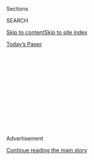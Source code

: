 <div id="app">

<div>

<div>

<div>

<div class="NYTAppHideMasthead css-1q2w90k e1suatyy0">

<div class="section css-ui9rw0 e1suatyy2">

<div class="css-eph4ug er09x8g0">

<div class="css-6n7j50">

</div>

<span class="css-1dv1kvn">Sections</span>

<div class="css-10488qs">

<span class="css-1dv1kvn">SEARCH</span>

</div>

[Skip to content](#site-content)[Skip to site
index](#site-index)

</div>

<div class="css-10698na e1huz5gh0">

</div>

</div>

<div id="masthead-bar-one" class="section hasLinks css-15hmgas e1csuq9d3">

<div class="css-uqyvli e1csuq9d0">

</div>

<div class="css-1uqjmks e1csuq9d1">

</div>

<div class="css-9e9ivx">

[](https://myaccount.nytimes3xbfgragh.onion/auth/login?response_type=cookie&client_id=vi)

</div>

<div class="css-1bvtpon e1csuq9d2">

[Today’s
Paper](https://www.nytimes3xbfgragh.onion/section/todayspaper)

</div>

</div>

</div>

</div>

<div data-aria-hidden="false">

<div id="site-content" data-role="main">

<div>

<div class="css-1aor85t" style="opacity:0.000000001;z-index:-1;visibility:hidden">

<div class="css-1hqnpie">

<div class="css-epjblv">

<span class="css-z6pdnw">A Dating Show Made for the Age of
Apps</span>

</div>

<div class="css-k008qs">

<div class="css-1iwv8en">

<span class="css-18z7m18"></span>

<div>

<div>

</div>

</div>

</div>

<span class="css-1n6z4y"></span>

<div class="css-1705lsu">

<div class="css-4xjgmj">

<div class="css-4skfbu" data-role="toolbar" data-aria-label="Social Media Share buttons, Save button, and Comments Panel with current comment count" data-testid="share-tools">

  - 
  - 
  - 
  - 
    
    <div class="css-6n7j50">
    
    </div>

  - 
  - 

</div>

</div>

</div>

</div>

</div>

</div>

<div class="css-13pd83m">

</div>

<div id="top-wrapper" class="css-1sy8kpn">

<div id="top-slug" class="css-l9onyx">

Advertisement

</div>

[Continue reading the main
story](#after-top)

<div class="ad top-wrapper" style="text-align:center;height:100%;display:block;min-height:250px">

<div id="top" class="place-ad" data-position="top" data-size-key="top">

</div>

</div>

<div id="after-top">

</div>

</div>

<div id="sponsor-wrapper" class="css-1hyfx7x">

<div id="sponsor-slug" class="css-19vbshk">

Supported by

</div>

[Continue reading the main
story](#after-sponsor)

<div id="sponsor" class="ad sponsor-wrapper" style="text-align:center;height:100%;display:block">

</div>

<div id="after-sponsor">

</div>

</div>

[Screenland](/column/screenland "Screenland")

<div class="css-1vkm6nb ehdk2mb0">

# A Dating Show Made for the Age of Apps

</div>

<div class="css-79elbk" data-testid="photoviewer-wrapper">

<div class="css-z3e15g" data-testid="photoviewer-wrapper-hidden">

</div>

<div class="css-1a48zt4 ehw59r15" data-testid="photoviewer-children">

![](https://static01.graylady3jvrrxbe.onion/images/2019/03/17/magazine/17mag-talk-dating/17mag-talk-dating-articleLarge-v2.gif?quality=75&auto=webp&disable=upscale)

</div>

</div>

<div class="css-xt80pu e12qa4dv0">

<div class="css-18e8msd">

<div class="css-vp77d3 epjyd6m0">

<div class="css-1baulvz">

By <span class="css-1baulvz last-byline" itemprop="name">Lauren
Oyler</span>

</div>

</div>

  - March 14,
    2019

  - 
    
    <div class="css-4xjgmj">
    
    <div class="css-d8bdto" data-role="toolbar" data-aria-label="Social Media Share buttons, Save button, and Comments Panel with current comment count" data-testid="share-tools">
    
      - 
      - 
      - 
      - 
        
        <div class="css-6n7j50">
        
        </div>
    
      - 
      - 
    
    </div>
    
    </div>

</div>

</div>

<div class="section meteredContent css-1r7ky0e" name="articleBody" itemprop="articleBody">

<div class="css-1fanzo5 StoryBodyCompanionColumn">

<div class="css-53u6y8">

Watching the Netflix show “Dating Around” is like sitting next to a
Tinder date at a bar: The possibility that something outrageous, sexy or
at least interesting will happen holds your attention long after it has
become clear that the people you’re spying on are just as boring as you
are. The series is part of a naturalistic downshift in reality TV; it
features neither overt competition nor narrative arc. It simply follows
a person going on five blind dates over the course of a week, and then
choosing one person to go out with again. The five dates must know
they’re being judged against one another, but the show avoids
acknowledging this, and the dater’s deliberations are never shown. To
the extent that anyone on the show is looking for love, they’re doing so
casually, nonaggressively, realistically. They’re merely game — not
playing one.

First dates are inherently dramatic, even when they’re dull. The
atmospheric nerves — choosing an outfit, worrying you’ve said something
dumb — easily create enough tension to carry a 30-minute television
show. What’s most revealing about “Dating Around,” though, is the way
it’s structured. The lead dater wears the same outfit and eats five
different meals at the same restaurant. This allows the five dates to be
edited into one four-dimensional hyperdate. Rather than showing each
date in succession, episodes are organized into three segments — drinks,
followed by dinner, then “after hours,” during which daters may
respectfully part ways or head onward to a bar — with all the dates
interwoven so they all appear to have happened in a single evening. It’s
as if Ashley has body-swapped with Kate on her bathroom break, over and
over and over again. All dating shows are contrived, but the
contrivances on “Dating Around” are not preposterous, designed to shock
or entertain — in fact, they’re depressingly
familiar.

</div>

</div>

<div style="max-width:100%;margin:0 auto">

<div class="css-17dprlf" data-id="100000006401336" data-slug="17mag-screenland-pullquote1" style="max-width:600px">

</div>

</div>

<div class="css-1fanzo5 StoryBodyCompanionColumn">

<div class="css-53u6y8">

A minute-long sequence in the first episode epitomizes the show’s
attitude toward romance. After dinner at a Thai restaurant in Brooklyn,
Luke, a motorcycle-riding real estate agent, asks Victoria, the clear
front-runner among his five options, if she wants to get out of there.
The scene cuts to B-roll footage of the New York City streets, and then
emerging from the restaurant are our couple — Luke and now *Betty*, a
divorced 30-year-old wearing a very short dress. Betty points at the sky
as though it’s a dish she just whipped up with whatever she had in the
fridge. “Look at that,” she says. Luke stops and complies. “Oh, wow,” he
says, the opposite of awe-struck, his pose a lazy Vanna White, forearm
raised to present to her what she’s already presented to him. “Full
moon. Yeah.” He moves back to where she’s standing so they may look up
at it together. “That’s beautiful,” he says. “So beautiful,” she agrees.

</div>

</div>

<div class="css-1fanzo5 StoryBodyCompanionColumn">

<div class="css-53u6y8">

Cut to a shot of the moon, looking like the moon. Now we hear Luke’s
voice, slightly more upbeat — “This is a nice night\!” — as a squeakier
woman’s voice asks, “Do you see the full moon?” This voice belongs to
Tiffany, a third option. They’re standing in front of the same Thai
restaurant. Soon they’re making out — her initiative — and as they walk
away from the restaurant holding hands, Luke expresses gratitude for the
full moon. Cut back to Luke and Betty, who is calling for a “sexy dance”
on the same stretch of sidewalk where he was just — or would soon be? —
necking with another
girl.

</div>

</div>

![<span class="css-cch8ym"><span class="css-1dv1kvn">Credit</span><span class="css-ach9cc e1z0qqy90" itemprop="copyrightHolder"><span class="css-1ly73wi e1tej78p0">Credit...</span><span>Video
by
Netflix</span></span></span>](https://static01.graylady3jvrrxbe.onion/images/2019/03/17/magazine/17mag-screenland-promo/17mag-screenland-promo-videoSixteenByNineJumbo1600.png)

<div class="css-1fanzo5 StoryBodyCompanionColumn">

<div class="css-53u6y8">

The trick of the editing is not to highlight differences among the
daters but to suggest that on some level they’re interchangeable. No
script is necessary because they rarely deviate from how things are
supposed to go. Tepid small talk about drink selection — “What is this?”
“Like, a margarita” — moves on to “Where are you from?” followed by a
pause for menu consideration, then onto job talk and canned flattery
like “How are you single?” The blind dates eventually converge on what
feel like serious topics, though the same ones come up almost every
night of the week: past relationships, kids, priorities. “I just want
love,” Betty says. “Connection, chemistry, love.” A minute later,
Tiffany explains the importance of the “three C’s”: “compatibility,
chemistry and connection.”

The vocabulary — abstract nouns that fail to conjure the grand concepts
they’re supposed to — recalls nothing so much as dating-app marketing,
while the show’s carousel-like form reproduces the experience of using
Tinder and the rest. Not only do the daters skew toward the kinds of
people you commonly see on the apps — youngish, professional, fluent
with an iPhone — but they’re also eager to filter their options with
getting-to-know-you questionnaire material, the sort of information that
you want to find out at some point but that wouldn’t necessarily come up
were you to meet by chance, say, at a friend’s
party.

</div>

</div>

<div style="max-width:100%;margin:0 auto">

<div class="css-17dprlf" data-id="100000006401342" data-slug="17mag-screenland-pullquote3" style="max-width:600px">

</div>

</div>

<div class="css-1fanzo5 StoryBodyCompanionColumn">

<div class="css-53u6y8">

The impulse to control or strategize romance isn’t new — red flags and
deal-breakers, and the analysis they inspire, abound in 1990s romantic
comedies, and courtship rituals predate humanity entirely. What seems
uniquely contemporary about “Dating Around” is the rote, bored way
people enact these norms, as if they have no choice — or rather because
they have so much of it. *Regard the moon: It’s in a lot of poems.* Its
repeat cameo here is a way to signify romance, even where no romance was
present; whether its appearance was noticed naturally by the daters or
pointed out by the producers, it functions as a symbol of a symbol,
inspiring the young not-lovers to go through the motions.

</div>

</div>

<div class="css-1fanzo5 StoryBodyCompanionColumn">

<div class="css-53u6y8">

The importance of compatibility reinforces the sense that love can be
found through a formula or a checklist; the idea is as seductive as
anyone on this show. When, during an “after hours” conversation, one
contestant uses the word “swipe” to refer to dating itself, without
having to explain the word’s provenance, she reveals that dating has
become so process-oriented that it’s practically indistinguishable from
the mechanisms that were meant to streamline it. Though dating apps may
improve many aspects of modern romance — by making people safer and more
accessible — their guardrails also seem to limit the possibilities for
it. The stakeslessness of “Dating Around” might be a refreshing lack of
pressure, but it might also reflect the disturbing effects of the same
phenomenon in real life.

Despite what tech companies would have us believe, people cannot be
optimized for one another; an overwhelming abundance of options
discourages the leaps of faith that can transform the terrible
uncertainty of dating into something great. Nothing is especially wrong
with this arrangement, but is anything right? The second episode,
featuring a divorced 36-year-old woman, ends with a shot of her walking
in SoHo, arms laden with shopping bags, fine with it all, catching the
eyes of strangers who pass: She hasn’t called any of her dates back, but
maybe one of the next five will work out. Like keeping up with a decent
TV show, it’s at least something to do.

</div>

</div>

</div>

<div>

</div>

<div>

</div>

<div>

</div>

<div>

<div id="bottom-wrapper" class="css-1ede5it">

<div id="bottom-slug" class="css-l9onyx">

Advertisement

</div>

[Continue reading the main
story](#after-bottom)

<div id="bottom" class="ad bottom-wrapper" style="text-align:center;height:100%;display:block;min-height:90px">

</div>

<div id="after-bottom">

</div>

</div>

</div>

</div>

</div>

## Site Index

<div>

</div>

## Site Information Navigation

  - [© <span>2020</span> <span>The New York Times
    Company</span>](https://help.nytimes3xbfgragh.onion/hc/en-us/articles/115014792127-Copyright-notice)

<!-- end list -->

  - [NYTCo](https://www.nytco.com/)
  - [Contact
    Us](https://help.nytimes3xbfgragh.onion/hc/en-us/articles/115015385887-Contact-Us)
  - [Work with us](https://www.nytco.com/careers/)
  - [Advertise](https://nytmediakit.com/)
  - [T Brand Studio](http://www.tbrandstudio.com/)
  - [Your Ad
    Choices](https://www.nytimes3xbfgragh.onion/privacy/cookie-policy#how-do-i-manage-trackers)
  - [Privacy](https://www.nytimes3xbfgragh.onion/privacy)
  - [Terms of
    Service](https://help.nytimes3xbfgragh.onion/hc/en-us/articles/115014893428-Terms-of-service)
  - [Terms of
    Sale](https://help.nytimes3xbfgragh.onion/hc/en-us/articles/115014893968-Terms-of-sale)
  - [Site
    Map](https://spiderbites.nytimes3xbfgragh.onion)
  - [Help](https://help.nytimes3xbfgragh.onion/hc/en-us)
  - [Subscriptions](https://www.nytimes3xbfgragh.onion/subscription?campaignId=37WXW)

</div>

</div>

</div>

</div>
